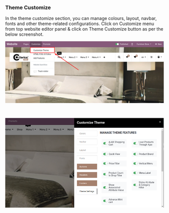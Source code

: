 
### Theme Customize



In the theme customize section, you can manage colours, layout, navbar, fonts and other theme-related configurations. Click on Customize menu from top website editor panel & click on Theme Customize button as per the below screenshot.


![](./images/42-1.png)


 


![](./images/42-2.png)



